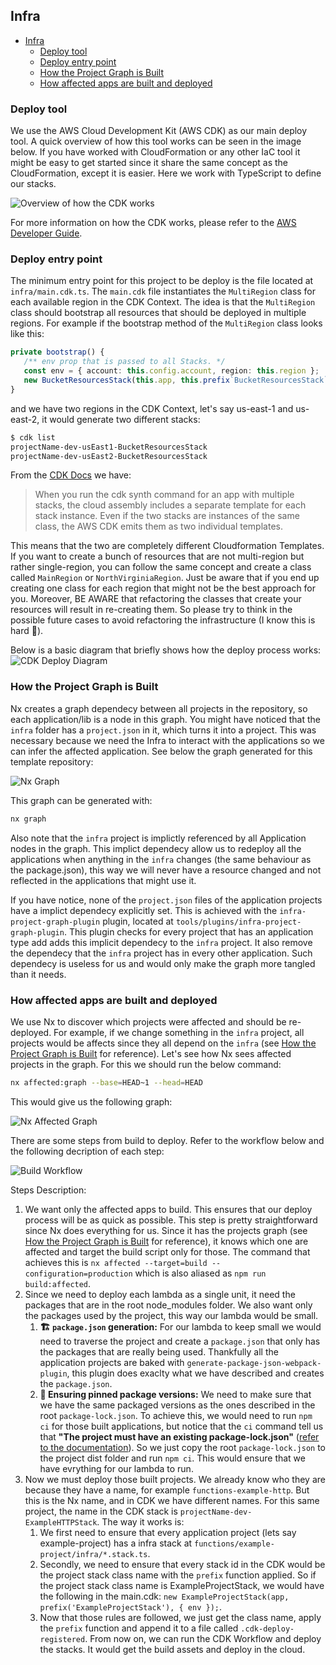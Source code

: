 ## Infra

- [Infra](#infra)
  - [Deploy tool](#deploy-tool)
  - [Deploy entry point](#deploy-entry-point)
  - [How the Project Graph is Built](#how-the-project-graph-is-built)
  - [How affected apps are built and deployed](#how-affected-apps-are-built-and-deployed)

### Deploy tool

We use the AWS Cloud Development Kit (AWS CDK) as our main deploy tool. A quick overview of how this tool works can be seen in the image below. If you have worked with CloudFormation or any other IaC tool it might be easy to get started since it share the same concept as the CloudFormation, except it is easier. Here we work with TypeScript to define our stacks.

![Overview of how the CDK works](https://docs.aws.amazon.com/pt_br/cdk/v2/guide/images/AppStacks.png)

For more information on how the CDK works, please refer to the [AWS Developer Guide](https://docs.aws.amazon.com/pt_br/cdk/v2/guide/home.html).

### Deploy entry point

The minimum entry point for this project to be deploy is the file located at `infra/main.cdk.ts`. The `main.cdk` file instantiates the `MultiRegion` class for each available region in the CDK Context. The idea is that the `MultiRegion` class should bootstrap all resources that should be deployed in multiple regions. For example if the bootstrap method of the `MultiRegion` class looks like this:

```typescript
private bootstrap() {
   /** env prop that is passed to all Stacks. */
   const env = { account: this.config.account, region: this.region };
   new BucketResourcesStack(this.app, this.prefix`BucketResourcesStack`, { env });
}
```

and we have two regions in the CDK Context, let's say us-east-1 and us-east-2, it would generate two different stacks:

```sh
$ cdk list
projectName-dev-usEast1-BucketResourcesStack
projectName-dev-usEast2-BucketResourcesStack
```

From the [CDK Docs](https://docs.aws.amazon.com/cdk/v2/guide/stacks.html) we have:

> When you run the cdk synth command for an app with multiple stacks, the cloud assembly includes a separate template for each stack instance. Even if the two stacks are instances of the same class, the AWS CDK emits them as two individual templates.

This means that the two are completely different Cloudformation Templates. If you want to create a bunch of resources that are not multi-region but rather single-region, you can follow the same concept and create a class called `MainRegion` or `NorthVirginiaRegion`. Just be aware that if you end up creating one class for each region that might not be the best approach for you. Moreover, BE AWARE that refactoring the classes that create your resources will result in re-creating them. So please try to think in the possible future cases to avoid refactoring the infrastructure (I know this is hard 😬).

Below is a basic diagram that briefly shows how the deploy process works:
![CDK Deploy Diagram](media://infra/cdk-workflow.drawio.png)

### How the Project Graph is Built

Nx creates a graph dependecy between all projects in the repository, so each application/lib is a node in this graph. You might have noticed that the `infra` folder has a `project.json` in it, which turns it into a project. This was necessary because we need the Infra to interact with the applications so we can infer the affected application. See below the graph generated for this template repository:

![Nx Graph](media://infra/nx-graph.png)

This graph can be generated with:

```sh
nx graph
```

Also note that the `infra` project is implictly referenced by all Application nodes in the graph. This implict dependecy allow us to redeploy all the applications when anything in the `infra` changes (the same behaviour as the package.json), this way we will never have a resource changed and not reflected in the applications that might use it.

If you have notice, none of the `project.json` files of the application projects have a implict dependecy explicitly set. This is achieved with the `infra-project-graph-plugin` plugin, located at `tools/plugins/infra-project-graph-plugin`. This plugin checks for every project that has an application type add adds this implicit dependecy to the `infra` project. It also remove the dependecy that the `infra` project has in every other application. Such dependecy is useless for us and would only make the graph more tangled than it needs.

### How affected apps are built and deployed

We use Nx to discover which projects were affected and should be re-deployed. For example, if we change something in the `infra` project, all projects would be affects since they all depend on the `infra` (see [How the Project Graph is Built](#how-the-project-graph-is-built) for reference). Let's see how Nx sees affected projects in the graph. For this we should run the below command:

```sh
nx affected:graph --base=HEAD~1 --head=HEAD
```

This would give us the following graph:

![Nx Affected Graph](media://infra/affected-graph.png)

There are some steps from build to deploy. Refer to the workflow below and the following decription of each step:

![Build Workflow](media://infra/build-workflow.drawio.png)

Steps Description:

1. We want only the affected apps to build. This ensures that our deploy process will be as quick as possible. This step is pretty straightforward since Nx does everything for us. Since it has the projects graph (see [How the Project Graph is Built](#how-the-project-graph-is-built) for reference), it knows which one are affected and target the build script only for those. The command that achieves this is `nx affected --target=build --configuration=production` which is also aliased as `npm run build:affected`.
2. Since we need to deploy each lambda as a single unit, it need the packages that are in the root node_modules folder. We also want only the packages used by the project, this way our lambda would be small.
   1. **🏗️ `package.json` generation:** For our lambda to keep small we would need to traverse the project and create a `package.json` that only has the packages that are really being used. Thankfully all the application projects are baked with `generate-package-json-webpack-plugin`, this plugin does exaclty what we have described and creates the `package.json`.
   2. **📌 Ensuring pinned package versions:** We need to make sure that we have the same packaged versions as the ones described in the root `package-lock.json`. To achieve this, we would need to run `npm ci` for those built applications, but notice that the `ci` command tell us that **"The project must have an existing package-lock.json"** ([refer to the documentation](https://docs.npmjs.com/cli/v8/commands/npm-ci)). So we just copy the root `package-lock.json` to the project dist folder and run `npm ci`. This would ensure that we have evrything for our lambda to run.
3. Now we must deploy those built projects. We already know who they are because they have a name, for example `functions-example-http`. But this is the Nx name, and in CDK we have different names. For this same project, the name in the CDK stack is `projectName-dev-ExampleHTTPStack`. The way it works is:
   1. We first need to ensure that every application project (lets say example-project) has a infra stack at `functions/example-project/infra/*.stack.ts`.
   2. Secondly, we need to ensure that every stack id in the CDK would be the project stack class name with the `prefix` function applied. So if the project stack class name is ExampleProjectStack, we would have the following in the main.cdk: `new ExampleProjectStack(app, prefix('ExampleProjectStack'), { env });`.
   3. Now that those rules are followed, we just get the class name, apply the `prefix` function and append it to a file called `.cdk-deploy-registered`. From now on, we can run the CDK Workflow and deploy the stacks. It would get the build assets and deploy in the cloud.
